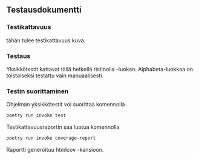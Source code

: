 ## Testausdokumentti

### Testikattavuus

tähän tulee testikattavuus kuva.

### Testaus

Yksikkötestit kattavat tällä hetkellä ristinolla -luokan. Alphabeta-luokkaa on toistaiseksi testattu vain manuaalisesti.


### Testin suorittaminen

Ohjelman yksikkötestit voi suorittaa komennolla

```bash
poetry run invoke test
```

Testikattavuusraportin saa luotua komennolla

```bash
poetry run invoke coverage-report
```

Raportti generoituu htmlcov -kansioon.
